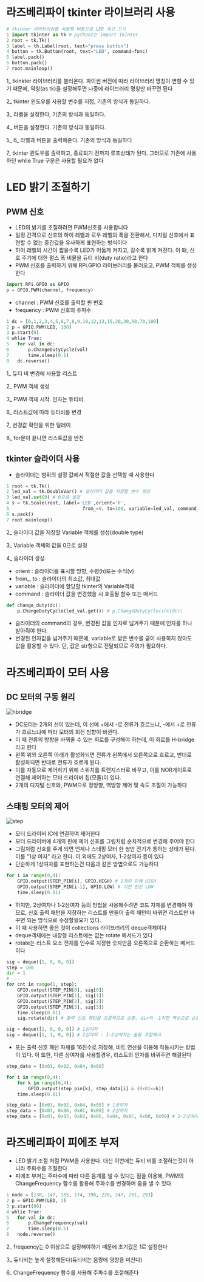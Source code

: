 # 라즈베리파이 tkinter 라이브러리 사용

```python
# tkinter 라이브러리를 사용해 버튼으로 LED 켜고 끄기
1 import tkinter as tk # python2는 import Tkinter
2 root = tk.Tk()
3 label = th.Label(root, text="press button")
4 button = tk.Button(root, text="LED", command=func)
5 label.pack()
6 button.pack()
7 root.mainloop()
```

1_ tkinkter 라이브러리를 불러온다. 파이썬 버전에 따라 라이브러리 명칭이 변할 수 있기 때문에, 약칭(as tk)을 설정해두면 나중에 라이브러리 명칭만 바꾸면 된다

2_ tkinter 윈도우를 사용할 변수를 지정, 기존의 방식과 동일하다.

3_ 라벨을 설정한다, 기존의 방식과 동일하다.

4_ 버튼을 설정한다. 기존의 방식과 동일하다.

5_ 6_ 라벨과 버튼을 출력해준다. 기존의 방식과 동일하다

7_ tkinter 윈도우를 출력하고, 종료되기 전까지 루프상태가 된다. 그러므로 기존에 사용하던 whlie True 구문은 사용할 필요가 없다

# LED 밝기 조절하기

## PWM 신호

- LED의 밝기를 조절하려면 PWM신호를 사용합니다
- 일정 간격으로 신호의 하이 레벨과 로우 레벨의 폭을 전환해서, 디지털 신호에서 표현할 수 없는 중간값을 유사하게 표현하는 방식이다
- 하이 레벨의 시간이 짧을수록 LED가 어둡게 켜지고, 길수록 밝게 켜진다. 이 떄, 신호 주기에 대한 펄스 폭 비율을 듀티 비(duty ratio)라고 한다
- PWM 신호를 출력하기 위해 RPi.GPIO 라이브러리를 불러오고, PWM 객체를 생성한다

```python
import RPi.GPIO as GPIO
p = GPIO.PWM(channel, frequency)
```

- channel : PWM 신호를 출력할 핀 번호
- frequency : PWM 신호의 주파수

```python
1 dc = [0,1,2,3,4,5,6,7,8,9,10,12,13,15,20,30,50,70,100]
2 p = GPIO.PWM(LED, 100)
3 p.start(0)
4 whlie True:
5 	for val in dc:
6 		p.ChangeDutyCycle(val)
7 		time.sleep(0.1)
8 	dc.reverse()
```

1_ 듀티 비 변경에 사용할 리스트

2_ PWM 객체 생성

3_ PWM 객체 시작. 인자는 듀티비.

6_ 리스트값에 따라 듀티비를 변경

7_ 변경값 확인을 위한 딜레이

8_ for문이 끝나면 리스트값을 반전

## tkinter 슬라이더 사용

- 슬라이더는 범위의 설정 값에서 적절한 값을 선택할 때 사용한다

```python
1 root = tk.Tk()
2 led_val = tk.DoubleVar() # 슬라이더 값을 저장할 변수 생성
3 led_val.set(0) # 0으로 설정
4 s = tk.Scale(root, label='LED',orient='h',
5 							from_=0, to=100, variable=led_val, command_change_duty)
6 s.pack()
7 root.mainloop()
```

2_ 슬라이더 값을 저장할 Variable 객체를 생성(double type)

3_ Variable 객체의 값을 0으로 설정

4_ 슬라이더 생성.

- orient : 슬라이더를 표시할 방향, 수평(h)또는 수직(v)
- from_, to : 슬라이더의 최소값, 최대값
- variable : 슬라이더에 할당할 tkinter의 Variable객체
- command : 슬라이더 값을 변경했을 시 호출될 함수 또는 매서드

```python
def change_duty(dc):
	p.ChangeDutyCycle(led_val.get()) # p.ChangeDutyCycle(int(dc))
```

- 슬라이더의 command의 경우, 변경된 값을 인자로 넘겨주기 때문에 인자를 하나 받아줘야 한다.
- 변경된 인자값을 넘겨주기 때문에, variable로 받은 변수를 굳이 사용하지 않아도 값을 활용할 수 있다. 단, 값은 str형으로 전달되므로 주의가 필요하다.

# 라즈베리파이 모터 사용

## DC 모터의 구동 원리

![hbridge](./이미지/hbridge.png)

- DC모터는 2개의 선이 있는데, 이 선에 +에서 -로 전류가 흐르느냐, -에서 +로 전류가 흐르느냐에 따라 모터의 회전 방향이 바뀐다.
- 이 때 전류의 방향을 바꿔줄 수 있는 회로를 구성해야 하는데, 이 회로를 H-bridge라고 한다
- 왼쪽 위와 오른쪽 아래가 활성화되면 전류가 왼쪽에서 오른쪽으로 흐르고, 반대로 활성화되면 반대로 전류가 흐르게 된다.
- 이를 자동으로 제어하기 위해 스위치를 트랜지스터로 바꾸고, 이를 NOR게이트로 연결해 제어하는 모터 드라이버 칩(모듈)이 있다.
- 2개의 디지털 신호와, PWM으로 정방향, 역방향 제어 및 속도 조절이 가능하다

## 스태핑 모터의 제어

![step](./이미지/step.png)

- 모터 드라이버 IC에 연결하여 제어한다
- 모터 드라이버에 4개의 핀에 제어 신호를 그림처럼 순차적으로 변경해 주어야 한다
- 그림처럼 신호를 주게 되면 언제나 스테핑 모터 한 쌍만 전기가 통하는 상태가 된다. 이를 "1상 여자" 라고 한다. 이 외에도 2상여자, 1-2상여자 등이 있다
- 단순하게 1상여자를 표현하는건 다음과 같은 방법으로도 가능하다

```python
for i in range(0,4):
	GPIO.output(STEP_PIN[i], GPIO.HIGH) # 1개의 핀에 HIGH
	GPIO.output(STEP_PIN[i-1], GPIO.LOW) # 이전 핀은 LOW
	time.sleep(0.01)
```

- 하지만, 2상여자나 1-2상여자 등의 방법을 사용해주려면 코드 자체를 변경해야 하므로, 신호 출력 패턴을 저장하는 리스트를 만들어 출력 패턴이 바뀌면 리스트만 바꾸면 되는 방식으로 수정할필요가 있다.
- 이 때 사용하면 좋은 것이 collections 라이브러리의 deque객체이다
- deque객체에는 내장형 리스트에는 없는 rotate 메서드가 있다
- rotate는 리스트 요소 전체를 인수로 지정한 숫자만큼 오른쪽으로 순환하는  메서드이다

```python
sig = deque([1, 0, 0, 0])
step = 100
dir = 1
# ...
for cnt in range(1, step):
	GPIO.output(STEP_PIN[0], sig[0])
	GPIO.output(STEP_PIN[1], sig[1])
	GPIO.output(STEP_PIN[2], sig[2])
	GPIO.output(STEP_PIN[3], sig[3])
	time.sleep(0.01)
	sig.rotate(dir) # 출력 신호 패턴을 오른쪽으로 순환. dir이 -1이면 역순으로 순환(회전 방향이 반대)
```

```python
sig = deque([1, 0, 0, 0]) # 1상여자
sig = deque([1, 1, 0, 0]) # 2상여자 - 1-2상여자는 둘을 조합해서
```

- 또는 출력 신호 패턴 자체를 16진수로 저장해, 비트 연산을 이용해 작동시키는 방법이 있다. 이 또한, 다른 상여자를 사용할경우, 리스트의 인자를 바꿔주면 해결된다

```python
step_data = [0x01, 0x02, 0x04, 0x08]

for i in range(0,4):
	for k in range(0,4):
		GPIO.output(step_pin[k], step_data[i] & (0x01<<k))
	time.sleep(0.01)
```

```python
step_data = [0x01, 0x02, 0x04, 0x08] # 1상여자
step_data = [0x03, 0x06, 0x0C, 0x09] # 2상여자
step_data = [0x01, 0x03, 0x02, 0x06, 0x04, 0x0C, 0x08, 0x09] # 1-2상여자
```

# 라즈베리파이 피에조 부저

- LED 밝기 조절 처럼 PWM을 사용한다. 대신 이번에는 듀티 비를 조절하는것이 아니라 주파수를 조절한다
- 피에조 부저는 주파수에 따라 다른 음계를 낼 수 있다는 점을 이용해, PWM의 ChangeFrequency 함수를 활용해 주파수를 변경하며 음을 낼 수 있다

```python
1 node = [130, 147, 165, 174, 196, 220, 247, 261, 293]
2 p = GPIO.PWM(LED, 1)
3 p.start(90)
4 whlie True:
5 	for val in dc:
6 		p.ChangeFrequency(val)
7 		time.sleep(0.5)
8 	node.reverse()
```

2_ frequency는 0 이상으로 설정해야하기 때문에 초기값은 1로 설정한다

3_ 듀티비는 높게 설정해둔다(듀티비는 음량에 영향을 미친다)

6_ ChangeFrequency 함수를 사용해 주파수를 조절해준다